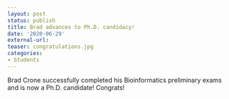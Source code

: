 ```yaml
---
layout: post
status: publish
title: Brad advances to Ph.D. candidacy!
date: '2020-06-29'
external-url:
teaser: congratulations.jpg
categories:
- Students
---
```


Brad Crone successfully completed his Bioinformatics preliminary exams and is now a Ph.D. candidate! Congrats!
